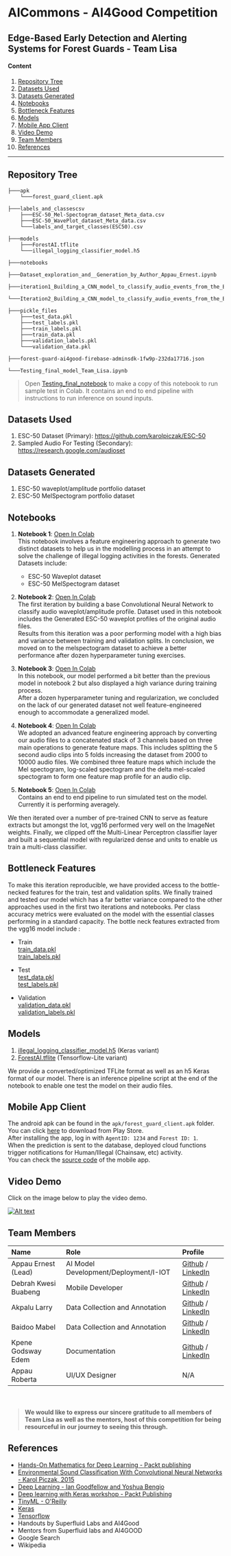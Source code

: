 # AICommons - AI4Good Competition 
## Edge-Based Early Detection and Alerting Systems for Forest Guards - Team Lisa


#### Content

1. [Repository Tree](#repo-tree)
2. [Datasets Used](#datasets-used)
3. [Datasets Generated](#datasets-generated)
4. [Notebooks](#notebooks)
5. [Bottleneck Features](#bottleneck-features)
6. [Models](#models)
7. [Mobile App Client](#mobile-app-client)
8. [Video Demo](#video-demo)
9. [Team Members](#team-members)
10. [References](#references)

<hr>

## Repository Tree

	
	├───apk
		└───forest_guard_client.apk

	├───labels_and_classescsv
		├───ESC-50_Mel-Spectogram_dataset_Meta_data.csv
		├───ESC-50_WavePlot_dataset_Meta_data.csv
		└───labels_and_target_classes(ESC50).csv
	
	├───models
		├───ForestAI.tflite
		└───illegal_logging_classifier_model.h5
	
	├───notebooks
		├───Dataset_exploration_and__Generation_by_Author_Appau_Ernest.ipynb
		├───iteration1_Building_a_CNN_model_to_classify_audio_events_from_the_ESC_50_WavePlot_dataset.ipynb
		└───Iteration2_Building_a_CNN_model_to_classify_audio_events_from_the_ESC_50_MelSpectogram_dataset.ipynb

	├───pickle_files
		├───test_data.pkl
		├───test_labels.pkl
		├───train_labels.pkl
		├───train_data.pkl
		├───validation_labels.pkl
		└───validation_data.pkl
		
	├───forest-guard-ai4good-firebase-adminsdk-1fw9p-232da17716.json
	
	└───Testing_final_model_Team_Lisa.ipynb


> Open [Testing_final_notebook](https://colab.research.google.com/drive/1IuMvh0sCHniIwgHHNCUNXeH3SWuscEp0?usp=sharing) to make a copy of this notebook to run sample test in Colab. It contains an end to end pipeline with instructions to run inference on sound inputs.

## Datasets Used
1. ESC-50 Dataset (Primary): https://github.com/karolpiczak/ESC-50
2. Sampled Audio For Testing (Secondary): https://research.google.com/audioset

## Datasets Generated
1. ESC-50 waveplot/amplitude portfolio dataset
2. ESC-50 MelSpectogram portfolio dataset

## Notebooks

1. **Notebook 1**: [Open In Colab](https://colab.research.google.com/drive/1cUb_4mp9zQujwEs75m7ZVRKIzXieBqsq?usp=sharing)  
This notebook involves a feature engineering approach to generate two distinct datasets
to help us in the modelling process in an attempt to solve the challenge of illegal logging activities in the forests.
Generated Datasets include:
	- ESC-50 Waveplot dataset
	- ESC-50 MelSpectogram dataset

2. **Notebook 2**: [Open In Colab](https://colab.research.google.com/drive/1seJqPEI2YLDNASsPrShS85QRSKIxrHvK?usp=sharing)  
The first iteration by building a base Convolutional Neural Network to classify 
audio waveplot/amplitude profile.
Dataset used in this notebook includes the Generated ESC-50 waveplot profiles of the original audio files.  
Results from this iteration was a poor performing model with a high bias and variance between training and validation splits. In conclusion, we moved on to the melspectogram dataset to achieve a better performance after dozen hyperparameter tuning exercises.

3. **Notebook 3**: [Open In Colab](https://colab.research.google.com/drive/1lN8Z5dbJYTT8Y531shL3YyFTEe93H1Kf?usp=sharing)  
In this notebook, our model performed a bit better than the previous model in notebook 2 but also displayed a high variance during training process.  
After a dozen hyperparameter tuning and regularization, we concluded on the lack of our generated dataset not well feature-engineered enough to accommodate a generalized model.

4. **Notebook 4**: [Open In Colab](https://colab.research.google.com/drive/1p7iOe5fQz6TeK1YUWbf4A5CbkgsSdn_S?usp=sharing)  
We adopted an advanced feature engineering approach by converting our audio files to a concatenated stack of 3 channels based on three main operations to generate feature maps.
This includes splitting the 5 second audio clips into 5 folds increasing the dataset from 2000 to 10000 audio files. We combined three feature maps which include the Mel spectogram, log-scaled spectogram and the delta mel-scaled spectogram to form one feature map profile for an audio clip.

5. **Notebook 5**: [Open In Colab](https://colab.research.google.com/drive/1IuMvh0sCHniIwgHHNCUNXeH3SWuscEp0?usp=sharing)  
Contains an end to end pipeline to run simulated test on the model. Currently it is performing averagely.

We then iterated over a number of pre-trained CNN to serve as feature extracts but amongst the lot, vgg16 performed very well on the ImageNet weights.
Finally, we clipped off the Multi-Linear Perceptron classifier layer and built a sequential model with regularized dense and units to enable us train a multi-class classifier.

## Bottleneck Features
To make this iteration reproducible, we have provided access to the bottle-necked features for the train, test and validation splits.
We finally trained and tested our model which has a far better variance compared to the other approaches used in the first two iterations and notebooks.
Per class accuracy metrics were evaluated on the model with the essential classes performing in a standard capacity.
The bottle neck features extracted from the vgg16 model include :

* Train  
[train_data.pkl](https://github.com/LISA-Ghana/forest_guard_ai/blob/master/pickle_files/train_data.pkl)  
[train_labels.pkl](https://github.com/LISA-Ghana/forest_guard_ai/blob/master/pickle_files/train_labels.pkl)

* Test  
[test_data.pkl](https://github.com/LISA-Ghana/forest_guard_ai/blob/master/pickle_files/test_data.pkl)  
[test_labels.pkl](https://github.com/LISA-Ghana/forest_guard_ai/blob/master/pickle_files/test_data.pkl)

* Validation  
[validation_data.pkl](https://github.com/LISA-Ghana/forest_guard_ai/blob/master/pickle_files/validation_data.pkl)  
[validation_labels.pkl](https://github.com/LISA-Ghana/forest_guard_ai/blob/master/pickle_files/validation_labels.pkl)

## Models
1. [illegal_logging_classifier_model.h5](https://github.com/LISA-Ghana/forest_guard_ai/blob/master/Models/illegal_logging_classifier_model.h5) (Keras variant)
2. [ForestAI.tflite](https://github.com/LISA-Ghana/forest_guard_ai/blob/master/models/ForestAI.tflite) (Tensorflow-Lite variant)

We provide a converted/optimized TFLite format as well as an h5 Keras format of our model.
There is an inference pipeline script at the end of the notebook to enable one test the model on their audio files.

## Mobile App Client
The android apk can be found in the `apk/forest_guard_client.apk` folder. You can click [here](https://play.google.com/store/apps/details?id=org.lisa_ghana.forest_guard) to download from Play Store.  
After installing the app, log in with `AgentID: 1234` and `Forest ID: 1`.  
When the prediction is sent to the database, deployed cloud functions trigger notifications for Human/Illegal (Chainsaw, etc) activity.  
You can check the [source code](https://github.com/LISA-Ghana/forest_guard_mobile) of the mobile app.

## Video Demo
Click on the image below to play the video demo.  

[![Alt text](https://img.youtube.com/vi/bRywQ7Y4CkY/0.jpg)](https://www.youtube.com/watch?v=bRywQ7Y4CkY)

## Team Members  
  
| Name | Role | Profile |  
| :--- | :--- | :--- |  
| Appau Ernest (Lead) | AI Model Development/Deployment/I-IOT | [Github](https://github.com/kappernie) / [LinkedIn](https://www.linkedin.com/in/appauernestkofimensah/) |  
| Debrah Kwesi Buabeng | Mobile Developer | [Github](https://github.com/Akora-IngDKB) / [LinkedIn](https://www.linkedin.com/in/kwesi-buabeng-debrah) |  
| Akpalu Larry | Data Collection and Annotation | [Github](https://github.com/larry2310) / [LinkedIn](https://www.linkedin.com/in/larry-akpalu-5b3a1a119/) |  
| Baidoo Mabel | Data Collection and Annotation | [Github](https://github.com/GeekiAdubea) / [LinkedIn](https://www.linkedin.com/in/mabel-adubea-baidoo/) |  
| Kpene Godsway Edem | Documentation | [Github](https://github.com/kpegods96) / [LinkedIn](https://www.linkedin.com/in/godsway-edem-kpene-a6542711a/) |  
| Appau Roberta | UI/UX Designer | N/A |  
<br>

> #### We would like to express our sincere gratitude to all members of Team Lisa as well as  the mentors, host of this competition for being resourceful in our journey to seeing this through.

## References
* [Hands-On Mathematics for Deep Learning - Packt publishing](https://www.packtpub.com/product/hands-on-mathematics-for-deep-learning/9781838647292)
* [Environmental Sound Classification With Convolutional Neural Networks - Karol Piczak, 2015](https://www.karolpiczak.com/papers/Piczak2015-ESC-ConvNet.pdf)
* [Deep Learning - Ian Goodfellow and Yoshua Bengio](https://www.deeplearningbook.org/)
* [Deep learning with Keras workshop - Packt Publishing](https://courses.packtpub.com/courses/deep-learning-with-keras)
* [TinyML - O'Reilly](https://www.oreilly.com/library/view/tinyml/9781492052036/)
* [Keras](https://keras.io/)
* [Tensorflow](https://www.tensorflow.org/)
* Handouts by Superfluid Labs and AI4Good
* Mentors from Superfluid labs and AI4GOOD
* Google Search
* Wikipedia
